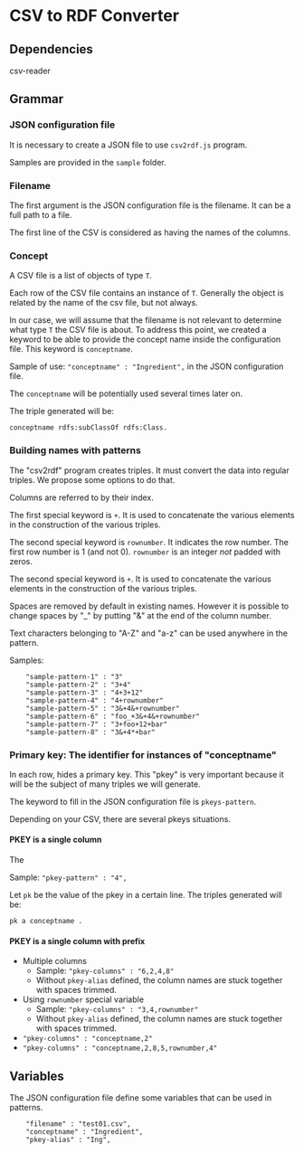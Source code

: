 # CSV to RDF Converter

## Dependencies

csv-reader

## Grammar

### JSON configuration file

It is necessary to create a JSON file to use ```csv2rdf.js``` program.

Samples are provided in the ```sample``` folder.

### Filename

The first argument is the JSON configuration file is the filename. It can be a full path to a file.

The first line of the CSV is considered as having the names of the columns.

### Concept

A CSV file is a list of objects of type ```T```.

Each row of the CSV file contains an instance of ```T```. Generally the object is related by the name of the csv file, but not always.

In our case, we will assume that the filename is not relevant to determine what type ```T``` the CSV file is about. To address this point, we created a keyword to be able to provide the concept name inside the configuration file. This keyword is ```conceptname```.

Sample of use: ```"conceptname" : "Ingredient",``` in the JSON configuration file.

The ```conceptname``` will be potentially used several times later on.

The triple generated will be:
```
conceptname rdfs:subClassOf rdfs:Class.
```

### Building names with patterns

The "csv2rdf" program creates triples. It must convert the data into regular triples. We propose some options to do that.

Columns are referred to by their index.

The first special keyword is ```+```. It is used to concatenate the various elements in the construction of the various triples.

The second special keyword is ```rownumber```. It indicates the row number. The first row number is 1 (and not 0). ```rownumber``` is an integer _not_ padded with zeros.

The second special keyword is ```+```. It is used to concatenate the various elements in the construction of the various triples.

Spaces are removed by default in existing names. However it is possible to change spaces by "_" by putting "&" at the end of the column number.

Text characters belonging to "A-Z" and "a-z" can be used anywhere in the pattern.

Samples:

```
    "sample-pattern-1" : "3"
    "sample-pattern-2" : "3+4"
    "sample-pattern-3" : "4+3+12"
    "sample-pattern-4" : "4+rownumber"
    "sample-pattern-5" : "3&+4&+rownumber"
    "sample-pattern-6" : "foo_+3&+4&+rownumber"
    "sample-pattern-7" : "3+foo+12+bar"
    "sample-pattern-8" : "3&+4*+bar"
```

### Primary key: The identifier for instances of "conceptname"

In each row, hides a primary key. This "pkey" is very important because it will be the subject of many triples we will generate.

The keyword to fill in the JSON configuration file is ```pkeys-pattern```.

Depending on your CSV, there are several pkeys situations.

#### PKEY is a single column ####

The 

Sample: ``` "pkey-pattern" : "4", ```

Let ```pk``` be the value of the pkey in a certain line.  The triples generated will be:

```
pk a conceptname .
```

#### PKEY is a single column with prefix ####


  * Multiple columns
    * Sample: ``` "pkey-columns" : "6,2,4,8" ```
    * Without ```pkey-alias``` defined, the column names are stuck together  with spaces trimmed.
  * Using ```rownumber``` special variable
    * Sample: ``` "pkey-columns" : "3,4,rownumber" ```
    * Without ```pkey-alias``` defined, the column names are stuck together  with spaces trimmed.
  * ``` "pkey-columns" : "conceptname,2" ```
  * ``` "pkey-columns" : "conceptname,2,8,5,rownumber,4" ```
  
  
## Variables

The JSON configuration file define some variables that can be used in patterns.

```
    "filename" : "test01.csv",
    "conceptname" : "Ingredient",
    "pkey-alias" : "Ing",
```




